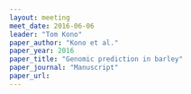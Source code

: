 ```yaml
---
layout: meeting
meet_date: 2016-06-06
leader: "Tom Kono"
paper_author: "Kono et al."
paper_year: 2016
paper_title: "Genomic prediction in barley"
paper_journal: "Manuscript"
paper_url:
---
```

